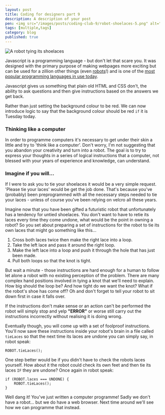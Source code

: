 ```yaml
---
layout: post
title: Coding for designers part 9
description: A description of your post
pen: <img src="/images/posts/coding-club-9/robot-shoelaces-5.png" alt="A robot tying its shoelaces."><p>Javastript and the shoelace tying robot.</p>
tags: [multiple,tags]
category: blog
published: true
---
```


<img alt="A robot tying its shoelaces" src="{{ site.baseurl }}images/posts/coding-club-9/robot-shoelaces-5.png" />

Javascript is a programming language - but don't let that scare you. It was designed with the primary purpose of making webpages more exciting but can be used for a zillion other things (even [robots](http://nodebots.io/)!) and is one of the [most popular programming languages in use today](http://www.tiobe.com/index.php/content/paperinfo/tpci/index.html).

Javascript gives us something that plain old HTML and CSS don't, the ability to ask questions and then give instructions based on the answers we get back.

Rather than just setting the background colour to be red. We can now introduce logic to say that the background colour should be red `if` it is Tuesday today.

### Thinking like a computer

In order to programme computers it's necessary to get under their skin a little and try to 'think like a computer'. Don't worry, I'm not suggesting that you abandon your creativity and turn into a robot. The goal is to try to express your thoughts in a series of logical instructions that a computer, not blessed with your years of experience and knowledge, can understand.

### Imagine if you will...

If I were to ask you to tie your shoelaces it would be a very simple request. 'Please tie your laces' would be get the job done. That's because you've (probably) been preprogrammed with all the necessary steps needed to tie your laces - unless of course you've been relying on velcro all these years.

Imagine now that you have been gifted a futuristic robot that unfortunately has a tendency for untied shoelaces. You don't want to have to retie its laces every time they come undone, what would be the point in owning a robot? So you set about preparing a set of instructions for the robot to tie its own laces that might go something like this...

1.	Cross both laces twice then make the right lace into a loop.
2.	Take the left lace and pass it around the right loop.
3.	Make the left lace into a loop and push it through the hole that has just been made.
4.	Pull both loops so that the knot is tight.

But wait a minute - those instructions are hard enough for a human to follow let alone a robot with no existing perception of the problem. There are many complex hand positions involved in tying a knot that we'll need to explain. How big should the loop be? And how tight do we want the knot? What if the robot's shoe has come off? Oh and don't forget to tell your robot to sit down first in case it falls over.

If the instructions don't make sense or an action can't be performed the robot will simply stop and yelp **"ERROR"** or worse still carry out the instructions incorrectly without realising it is doing wrong.

Eventually though, you will come up with a set of foolproof instructions. You'll now save these instructions inside your robot's brain in a file called `tieLaces` so that the next time its laces are undone you can simply say, in robot speak:

	ROBOT.tieLaces();

One step better would be if you didn't have to check the robots laces yourself. How about it the robot could check its own feet and then tie its laces `IF` they are undone? Once again in robot speak:

	if (ROBOT.laces === UNDONE) {
		ROBOT.tieLaces();
	}

Well dang it! You've just written a computer programme! Sadly we don't have a robot... but we do have a web browser. Next time around we'll see how we can programme that instead.
